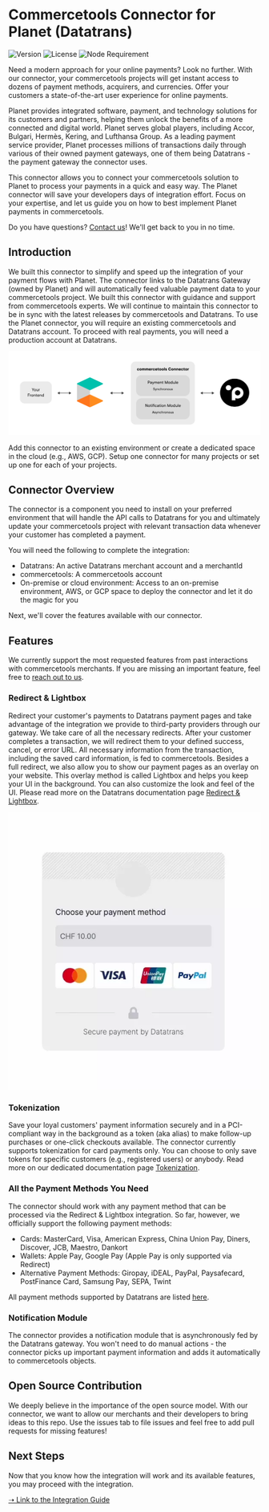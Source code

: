 # Commercetools Connector for Planet (Datatrans)

![Version](https://img.shields.io/github/v/tag/weareplanet/commercetools-planet-integration?label=commercetools-planet-integration&color=%23000000) ![License](https://img.shields.io/badge/license-MIT-%23000000) ![Node Requirement](https://img.shields.io/badge/node-%2016.0.0-%2343853D)

Need a modern approach for your online payments? Look no further. With our connector, your commercetools projects will get instant access to dozens of payment methods, acquirers, and currencies. Offer your customers a state-of-the-art user experience for online payments.

Planet provides integrated software, payment, and technology solutions for its customers and partners, helping them unlock the benefits of a more connected and digital world. Planet serves global players, including Accor, Bulgari, Hermès, Kering, and Lufthansa Group. As a leading payment service provider, Planet processes millions of transactions daily through various of their owned payment gateways, one of them being Datatrans - the payment gateway the connector uses.

This connector allows you to connect your commercetools solution to Planet to process your payments in a quick and easy way. The Planet connector will save your developers days of integration effort. Focus on your expertise, and let us guide you on how to best implement Planet payments in commercetools.

Do you have questions? [Contact us](https://www.datatrans.ch/contact)! We'll get back to you in no time.

## Introduction

We built this connector to simplify and speed up the integration of your payment flows with Planet. The connector links to the Datatrans Gateway (owned by Planet) and will automatically feed valuable payment data to your commercetools project. We built this connector with guidance and support from commercetools experts. We will continue to maintain this connector to be in sync with the latest releases by commercetools and Datatrans. To use the Planet connector, you will require an existing commercetools and Datatrans account. To proceed with real payments, you will need a production account at Datatrans.

![Overview](docs/img/overview.png)

Add this connector to an existing environment or create a dedicated space in the cloud (e.g., AWS, GCP). Setup one connector for many projects or set up one for each of your projects.

## Connector Overview

The connector is a component you need to install on your preferred environment that will handle the API calls to Datatrans for you and ultimately update your commercetools project with relevant transaction data whenever your customer has completed a payment.

You will need the following to complete the integration:

* Datatrans: An active Datatrans merchant account and a merchantId
* commercetools: A commercetools account
* On-premise or cloud environment: Access to an on-premise environment, AWS, or GCP space to deploy the connector and let it do the magic for you

Next, we'll cover the features available with our connector.

## Features

We currently support the most requested features from past interactions with commercetools merchants. If you are missing an important feature, feel free to [reach out to us](https://www.datatrans.ch/contact).

### Redirect & Lightbox

Redirect your customer's payments to Datatrans payment pages and take advantage of the integration we provide to third-party providers through our gateway. We take care of all the necessary redirects. After your customer completes a transaction, we will redirect them to your defined success, cancel, or error URL. All necessary information from the transaction, including the saved card information, is fed to commercetools. Besides a full redirect, we also allow you to show our payment pages as an overlay on your website. This overlay method is called Lightbox and helps you keep your UI in the background. You can also customize the look and feel of the UI. Please read more on the Datatrans documentation page [Redirect & Lightbox](https://docs.datatrans.ch/docs/redirect-lightbox).

![Redirect & Lightbox](docs/webp/redirect-lightbox.webp)

### Tokenization

Save your loyal customers' payment information securely and in a PCI-compliant way in the background as a token (aka alias) to make follow-up purchases or one-click checkouts available. The connector currently supports tokenization for card payments only. You can choose to only save tokens for specific customers (e.g., registered users) or anybody. Read more on our dedicated documentation page [Tokenization](https://docs.datatrans.ch/docs/tokenization).

### All the Payment Methods You Need

The connector should work with any payment method that can be processed via the Redirect & Lightbox integration. So far, however, we officially support the following payment methods:

* Cards: MasterCard, Visa, American Express, China Union Pay, Diners, Discover, JCB, Maestro, Dankort
* Wallets: Apple Pay, Google Pay (Apple Pay is only supported via Redirect)
* Alternative Payment Methods: Giropay, iDEAL, PayPal, Paysafecard, PostFinance Card, Samsung Pay, SEPA, Twint

All payment methods supported by Datatrans are listed [here](https://docs.datatrans.ch/docs/payment-methods).

### Notification Module

The connector provides a notification module that is asynchronously fed by the Datatrans gateway. You won't need to do manual actions - the connector picks up important payment information and adds it automatically to commercetools objects.

## Open Source Contribution

We deeply believe in the importance of the open source model. With our connector, we want to allow our merchants and their developers to bring ideas to this repo. Use the issues tab to file issues and feel free to add pull requests for missing features!

## Next Steps

Now that you know how the integration will work and its available features, you may proceed with the integration.

[➝ Link to the Integration Guide](docs/integration-guide.md)
